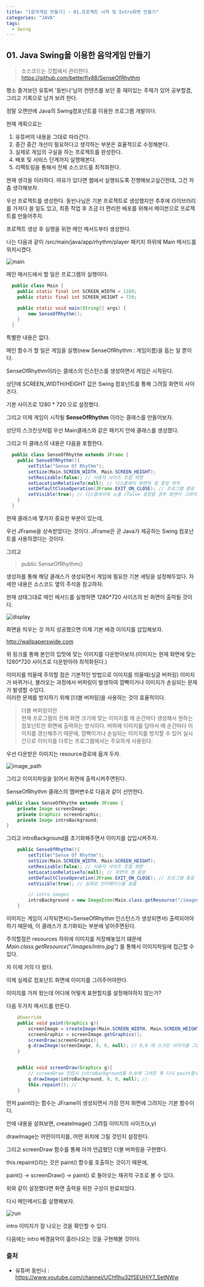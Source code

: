 ```yaml
---
title: "[음악게임 만들기] - 01.프로젝트 시작 및 Intro화면 만들기"
categories: "JAVA"
tags:
  - Swing
---
```



## 01. Java Swing을 이용한 음악게임 만들기

>  소스코드는 깃헙에서 관리한다. <br/>https://github.com/betterfly88/SenseOfRhythm

평소 즐겨보던 유튜버 '동빈나'님의 컨텐츠를 보던 중 재미있는 주제가 있어 공부할겸, 그리고 기록으로 남겨 보려 한다.

정말 오랜만에 Java의 Swing컴포넌트를 이용한 프로그램 개발이다.

현재 계획으로는 
1. 유튜버의 내용을 그대로 따라간다.
2. 중간 중간 개선이 필요하다고 생각하는 부분은 효율적으로 수정해본다.
3. 실제로 게임의 구실을 하는 프로젝트를 완성한다.
4. 배포 및 서비스 단계까지 실행해본다.
5. 리팩토링을 통해서 전체 소스코드를 최적화한다.

현재 생각을 이러하다. 여유가 있다면 웹에서 실행되도록 진행해보고싶긴한데, 그건 차츰 생각해보자.

우선 프로젝트를 생성한다. 동빈나님은 기본 프로젝트로 생성했지만 추후에 라이브러리를 가져다 쓸 일도 있고, 최종 작업 후 조금 더 편리한 배포를 위해서 메이븐으로 프로젝트를 만들어주자.

프로젝트 생성 후 실행을 위한 메인 메서드부터 생성한다.

나는 다음과 같이 /src/main/java/app/rhythm/player 패키지 하위에 Main 메서드를 위치시켰다.

![main](/assets/images/study/dev/2018/11_main_method.png)

메인 메서드에서 할 일은 프로그램의 실행이다.

~~~java
  public class Main {
    public static final int SCREEN_WIDTH = 1280;
    public static final int SCREEN_HEIGHT = 720;

    public static void main(String[] args) {
        new SenseOfRhythm();
    }
  }

~~~

특별한 내용은 없다.

메인 함수가 할 일은 게임을 실행(new SenseOfRhythm : 게임이름)을 돕는 일 뿐이다.

SenseOfRhythm이라는 클래스의 인스턴스를 생성하면서 게임은 시작된다.

상단에 SCREEN_WIDTH/HEIGHT 값은 Swing 컴포넌트를 통해 그려질 화면의 사이즈다.

기본 사이즈로 1280 * 720 으로 설정했다.

그리고 이제 게임이 시작될 **SenseOfRhythm** 이라는 클래스를 만들어보자.

상단의 스크린샷처럼 우선 Main클래스와 같은 패키지 안에 클래스를 생성했다.

그리고 이 클래스의 내용은 다음을 포함한다.


~~~java
  public class SenseOfRhythm extends JFrame {
    public SenseOfRhythm(){
        setTitle("Sense Of Rhythm");
        setSize(Main.SCREEN_WIDTH, Main.SCREEN_HEIGHT);
        setResizable(false); // 사용자 사이즈 조절 제한
        setLocationRelativeTo(null); // 디스플레이 화면의 정 중앙 위치
        setDefaultCloseOperation(JFrame.EXIT_ON_CLOSE); // 프로그램 종료 후 실제로 프로세스를 종료시킴
        setVisible(true); // 디스플레이에 노출 (false 설정할 경우 화면이 그려지지 않음)
    }
  }
~~~

현재 클래스에 몇가지 중요한 부분이 있는데,

우선 JFrame을 상속받았다는 것이다. JFrame은 곧 Java가 제공하는 Swing 컴포넌트를 사용하겠다는 것이다.

그리고 

> public SenseOfRhythm() 

생성자를 통해 해당 클래스가 생성되면서 게임에 필요한 기본 세팅을 설정해두었다. 자세한 내용은 소스코드 옆의 주석을 참고하자.

현재 상태그대로 메인 메서드를 실행하면 1280*720 사이즈의 빈 화면이 출력될 것이다.

![display](/assets/images/study/dev/2018/11_basic_display.png)

화면을 띄우는 것 까지 성공했으면 이제 기본 배경 이미지를 삽입해보자.

http://wallpaperswide.com

위 링크를 통해 본인의 입맛에 맞는 이미지를 다운받아보자.(이미지는 현재 화면에 맞는 1280*720 사이즈로 다운받아야 최적화된다.)

 이미지를 띄울때 주의할 점은 기본적인 방법으로 이미지를 띄울때(싱글 버퍼링) 이미지가 바뀌거나, 불러오는 과정에서 버퍼링이 발생하여 깜빡이거나 이미지가 손실되는 문제가 발생할 수있다. <br/>
이러한 문제를 방지하기 위해 [더블 버퍼링]을 사용하는 것이 효율적이다.

>더블 버퍼링이란<br/>
현재 프로그램의 전체 화면 크기에 맞는 이미지를 매 순간마다 생성해서 원하는 컴포넌트만 화면에 출력하는 방식이다. 버퍼에 이미지를 담아서 매 순간마다 이미지를 갱신해주기 때문에, 깜빡이거나 손실되는 이미지를 방지할 수 있어 실시간으로 이미지를 다루는 프로그램에서는 주요하게 사용된다.

우선 다운받은 이미지는 resource경로에 옮겨 두자.

![image_path](/assets/images/study/dev/2018/11_image_path.png)

그리고 이미지파일을 읽어서 화면에 출력시켜주면된다.

SenseOfRhythm 클래스의 멤버변수로 다음과 같이 선언한다.

~~~java
public class SenseOfRhythm extends JFrame {
    private Image screenImage;
    private Graphics screenGraphic;
    private Image introBackground;
}

~~~

그리고 introBackground를 초기화해주면서 이미지를 삽입시켜주자.

~~~java
    public SenseOfRhythm(){
        setTitle("Sense Of Rhythm");
        setSize(Main.SCREEN_WIDTH, Main.SCREEN_HEIGHT);
        setResizable(false); // 사용자 사이즈 조절 제한
        setLocationRelativeTo(null); // 화면의 정 중앙
        setDefaultCloseOperation(JFrame.EXIT_ON_CLOSE); // 프로그램 종료 후 실제로 프로세스를 종료시킴
        setVisible(true); // 실제로 인터페이스를 표출

        // intro images
        introBackground = new ImageIcon(Main.class.getResource("/images/intro.jpg")).getImage();
    }
~~~

이미지는 게임이 시작되면서(=SenseOfRhythm 인스턴스가 생성되면서) 출력되어야 하기 때문에, 이 클래스가 초기화되는 부분에 넣어주면된다.

주의할점은 resources 하위에 이미지를 저장해놓았기 떄문에 *Main.class.getResource("/images/intro.jpg")* 를 통해서 이미지파일에 접근할 수 있다.

자 이제 거의 다 왔다.

이제 실제로 컴포넌트 화면에 이미지를 그려주어야한다.

이미즤를 가져 왔는데 어디에 어떻게 표현할지를 설정해야하지 않는가?

다음 두가지 메서드를 만든다.

~~~java
    @Override
    public void paint(Graphics g){
        screenImage = createImage(Main.SCREEN_WIDTH, Main.SCREEN_HEIGHT);
        screenGraphic = screenImage.getGraphics();
        screenDraw(screenGraphic);
        g.drawImage(screenImage, 0, 0, null); // 0,0 에 스크린 이미지를 그림
    }


    public void screenDraw(Graphics g){
        // screenDraw 진입시 introBackground를 0,0에 그려준 후 다시 paint함수를 그려준다(this.repaint()) ==> 매 순간마다(프로그램이 종료될때까지) 반
        g.drawImage(introBackground, 0, 0, null); //
        this.repaint(); //
    }

~~~

먼저 paint라는 함수는 JFrame이 생성되면서 가장 먼저 화면에 그려지는 기본 함수이다.

안에 내용을 살펴보면, createImage() 그려질 이미지의 사이즈(x,y)

drawImage는 어떤이미지를, 어떤 위치에 그릴 것인지 설정한다.

그리고 screenDraw 함수를 통해 아까 언급했던 더블 버퍼링을 구현했다.

this.repaint()라는 것은 paint() 함수를 호출하는 것이기 때문에, 

paint() -> screenDraw() -> paint() 로 돌아오는 재귀적 구조로 볼 수 있다.

위와 같이 설정했다면 화면 출력을 위한 구성이 완료되었다.

다시 메인메서드를 실행해보자.

![run](/assets/images/study/dev/2018/11_181101/run.png)

intro 이미지가 잘 나오는 것을 확인할 수 있다.

다음에는 intro 배경음악이 흘러나오는 것을 구현해볼 것이다.

### 출처
- 유튜버 동빈나 : https://www.youtube.com/channel/UChflhu32f5EUHlY7_SetNWw